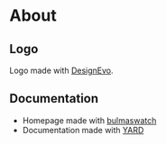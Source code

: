 # About

## Logo

Logo made with [DesignEvo](https://www.designevo.com).

## Documentation

- Homepage made with [bulmaswatch](https://jenil.github.io/bulmaswatch/)
- Documentation made with [YARD](https://yardoc.org/)
